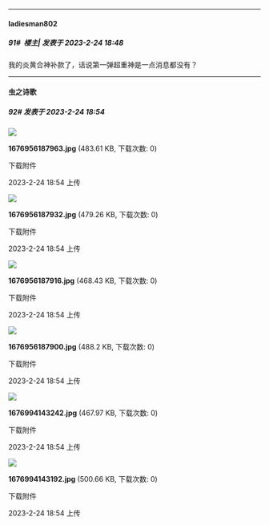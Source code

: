 
*****

####  ladiesman802  
##### 91#         楼主| 发表于 2023-2-24 18:48

我的炎黄合神补款了，话说第一弹超重神是一点消息都没有？


*****

####  虫之诗歌  
##### 92#       发表于 2023-2-24 18:54

<img src="https://img.saraba1st.com/forum/202302/24/185445re6wblqgqlq7aqw7.jpg" referrerpolicy="no-referrer">

<strong>1676956187963.jpg</strong> (483.61 KB, 下载次数: 0)

下载附件

2023-2-24 18:54 上传

<img src="https://img.saraba1st.com/forum/202302/24/185445hqv19thlxtyl9v9l.jpg" referrerpolicy="no-referrer">

<strong>1676956187932.jpg</strong> (479.26 KB, 下载次数: 0)

下载附件

2023-2-24 18:54 上传

<img src="https://img.saraba1st.com/forum/202302/24/185445uvutafq7vtbf0voo.jpg" referrerpolicy="no-referrer">

<strong>1676956187916.jpg</strong> (468.43 KB, 下载次数: 0)

下载附件

2023-2-24 18:54 上传

<img src="https://img.saraba1st.com/forum/202302/24/185446d2ojm29ajfetnm2b.jpg" referrerpolicy="no-referrer">

<strong>1676956187900.jpg</strong> (488.2 KB, 下载次数: 0)

下载附件

2023-2-24 18:54 上传

<img src="https://img.saraba1st.com/forum/202302/24/185446uulal8aal884e369.jpg" referrerpolicy="no-referrer">

<strong>1676994143242.jpg</strong> (467.97 KB, 下载次数: 0)

下载附件

2023-2-24 18:54 上传

<img src="https://img.saraba1st.com/forum/202302/24/185447vzzzm1lll12al2md.jpg" referrerpolicy="no-referrer">

<strong>1676994143192.jpg</strong> (500.66 KB, 下载次数: 0)

下载附件

2023-2-24 18:54 上传

